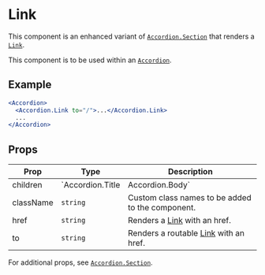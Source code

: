 # Link

This component is an enhanced variant of [`Accordion.Section`](./Section.md) that renders a [`Link`](../../Link).

This component is to be used within an [`Accordion`](./Accordion.md).

## Example

```jsx
<Accordion>
  <Accordion.Link to="/">...</Accordion.Link>
  ...
</Accordion>
```

## Props

| Prop      | Type                             | Description                                         |
| --------- | -------------------------------- | --------------------------------------------------- |
| children  | `Accordion.Title|Accordion.Body` | Content to render.                                  |
| className | `string`                         | Custom class names to be added to the component.    |
| href      | `string`                         | Renders a [Link](../../Link) with an href.          |
| to        | `string`                         | Renders a routable [Link](../../Link) with an href. |

For additional props, see [`Accordion.Section`](./Section.md).
